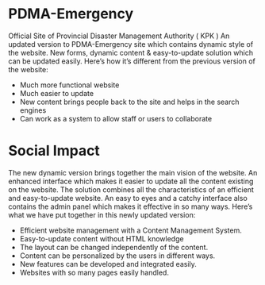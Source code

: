 # PDMA-Emergency
Official Site of Provincial Disaster Management Authority ( KPK )
An updated version to PDMA-Emergency site which contains dynamic style of the website. New forms, dynamic content & easy-to-update solution which can be updated easily. Here’s how it’s different from the previous version of the website:

* Much more functional website
* Much easier to update
* New content brings people back to the site and helps in the search engines
* Can work as a system to allow staff or users to collaborate

# Social Impact

The new dynamic version brings together the main vision of the website. An enhanced interface which makes it easier to update all the content existing on the website. The solution combines all the characteristics of an efficient and easy-to-update website. An easy to eyes and a catchy interface also contains the admin panel which makes it effective in so many ways.
Here’s what we have put together in this newly updated version:

* Efficient website management with a Content Management System.
* Easy-to-update content without HTML knowledge
* The layout can be changed independently of the content.
* Content can be personalized by the users in different ways.
* New features can be developed and integrated easily.
* Websites with so many pages easily handled.

